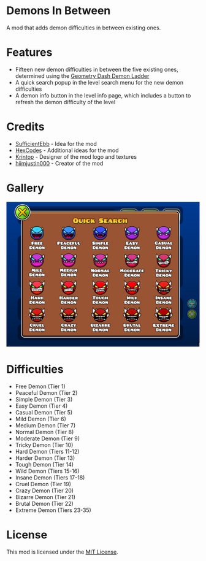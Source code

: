 # Demons In Between
A mod that adds demon difficulties in between existing ones.

# Features
- Fifteen new demon difficulties in between the five existing ones, determined using the [Geometry Dash Demon Ladder](https://gdladder.com)
- A quick search popup in the level search menu for the new demon difficulties
- A demon info button in the level info page, which includes a button to refresh the demon difficulty of the level

# Credits
- [SufficientEbb](https://gdbrowser.com/u/20865884) - Idea for the mod
- [HexCodes](https://gdbrowser.com/u/16858187) - Additional ideas for the mod
- [Krintop](https://gdbrowser.com/u/7242014) - Designer of the mod logo and textures
- [hiimjustin000](https://gdbrowser.com/u/7466002) - Creator of the mod

# Gallery
![Quick Search](./resources/quicksearch.png)

# Difficulties
- Free Demon (Tier 1)
- Peaceful Demon (Tier 2)
- Simple Demon (Tier 3)
- Easy Demon (Tier 4)
- Casual Demon (Tier 5)
- Mild Demon (Tier 6)
- Medium Demon (Tier 7)
- Normal Demon (Tier 8)
- Moderate Demon (Tier 9)
- Tricky Demon (Tier 10)
- Hard Demon (Tiers 11-12)
- Harder Demon (Tier 13)
- Tough Demon (Tier 14)
- Wild Demon (Tiers 15-16)
- Insane Demon (Tiers 17-18)
- Cruel Demon (Tier 19)
- Crazy Demon (Tier 20)
- Bizarre Demon (Tier 21)
- Brutal Demon (Tier 22)
- Extreme Demon (Tiers 23-35)

# License
This mod is licensed under the [MIT License](./LICENSE).